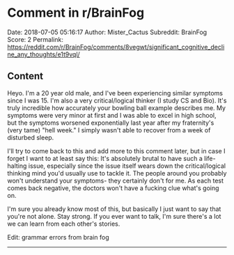 # Comment in r/BrainFog

Date: 2018-07-05 05:16:17
Author: Mister_Cactus
Subreddit: BrainFog
Score: 2
Permalink: https://reddit.com/r/BrainFog/comments/8vegwt/significant_cognitive_decline_any_thoughts/e1t9vql/

## Content

Heyo. I'm a 20 year old male, and I've been experiencing similar symptoms since I was 15. I'm also a very critical/logical thinker (I study CS and Bio). It's truly incredible how accurately your bowling ball example describes me. My symptoms were very minor at first and I was able to excel in high school, but the symptoms worsened exponentially last year after my fraternity's (very tame) "hell week." I simply wasn't able to recover from a week of disturbed sleep.

I'll try to come back to this and add more to this comment later, but in case I forget I want to at least say this:
It's absolutely brutal to have such a life-halting issue, especially since the issue itself wears down the critical/logical thinking mind you'd usually use to tackle it. The people around you probably won't understand your symptoms- they certainly don't for me. As each test comes back negative, the doctors won't have a fucking clue what's going on.

I'm sure you already know most of this, but basically I just want to say that you're not alone. Stay strong. If you ever want to talk, I'm sure there's a lot we can learn from each other's stories.

Edit: grammar errors from brain fog

---
